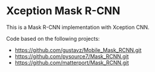 # Xception Mask R-CNN

This is a Mask R-CNN implementation with Xception CNN.

Code based on the following projects: 
- https://github.com/gustavz/Mobile_Mask_RCNN.git
- https://github.com/pysource7/Mask_RCNN.git
- https://github.com/matterport/Mask_RCNN.git

